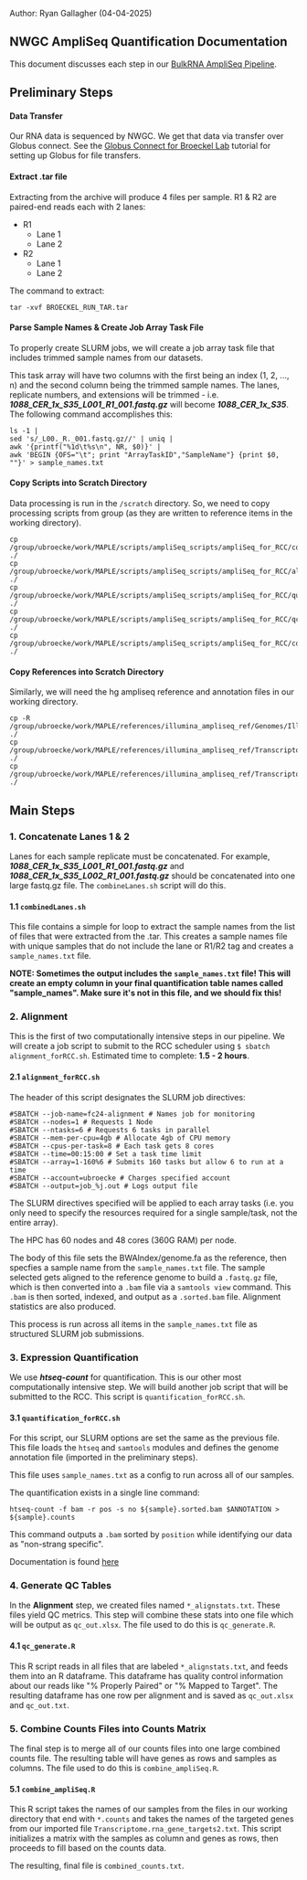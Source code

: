 Author: Ryan Gallagher (04-04-2025) 

## NWGC AmpliSeq Quantification Documentation


This document discusses each step in our [BulkRNA AmpliSeq Pipeline](https://github.com/theBroeckelLab/bulkRNA_processing-AmpliSeq/blob/main/ampliSeq_for_RCC/ampliSeq_master.txt). 

## Preliminary Steps

#### Data Transfer

Our RNA data is sequenced by NWGC. We get that data via transfer over Globus connect. See the [Globus Connect for Broeckel Lab]() tutorial for setting up Globus for file transfers.

#### Extract .tar file

Extracting from the archive will produce 4 files per sample. R1 & R2 are paired-end reads each with 2 lanes:

* R1
  * Lane 1
  * Lane 2
* R2
  * Lane 1
  * Lane 2

The command to extract:

`tar -xvf BROECKEL_RUN_TAR.tar`

#### Parse Sample Names & Create Job Array Task File

To properly create SLURM jobs, we will create a job array task file that includes trimmed sample names from our datasets.

This task array will have two columns with the first being an index (1, 2, ..., n) and the second column being the trimmed sample names. The lanes, replicate numbers, and extensions will be trimmed - i.e. ***1088\_CER\_1x\_S35\_L001\_R1\_001.fastq.gz*** will become ***1088\_CER\_1x\_S35***. The following command accomplishes this:

```
ls -1 | 
sed 's/_L00._R._001.fastq.gz//' | uniq |
awk '{printf("%1d\t%s\n", NR, $0)}' | 
awk 'BEGIN {OFS="\t"; print "ArrayTaskID","SampleName"} {print $0, ""}' > sample_names.txt
```

#### Copy Scripts into Scratch Directory

Data processing is run in the `/scratch` directory. So, we need to copy processing scripts from group (as they are written to reference items in the working directory). 

```
cp /group/ubroecke/work/MAPLE/scripts/ampliSeq_scripts/ampliSeq_for_RCC/combineLanes.sh ./
cp /group/ubroecke/work/MAPLE/scripts/ampliSeq_scripts/ampliSeq_for_RCC/alignment_forRCC.sh ./
cp /group/ubroecke/work/MAPLE/scripts/ampliSeq_scripts/ampliSeq_for_RCC/quantification_forRCC.sh ./
cp /group/ubroecke/work/MAPLE/scripts/ampliSeq_scripts/ampliSeq_for_RCC/qc_generate.R ./
cp /group/ubroecke/work/MAPLE/scripts/ampliSeq_scripts/ampliSeq_for_RCC/combine_ampliSeq.R ./

```

#### Copy References into Scratch Directory

Similarly, we will need the hg ampliseq reference and annotation files in our working directory.

```
cp -R /group/ubroecke/work/MAPLE/references/illumina_ampliseq_ref/Genomes/Illumina/hg19/genome/Sequence/BWAIndex ./
cp /group/ubroecke/work/MAPLE/references/illumina_ampliseq_ref/Transcriptome.rna_manifest.20190313.geneExpression.targets.gtf ./
cp /group/ubroecke/work/MAPLE/references/illumina_ampliseq_ref/Transcriptome.rna_gene_targets2.txt ./

```

## Main Steps

### 1. Concatenate Lanes 1 & 2

Lanes for each sample replicate must be concatenated. For example, ***1088\_CER\_1x\_S35\_L001\_R1\_001.fastq.gz*** and ***1088\_CER\_1x\_S35\_L002\_R1\_001.fastq.gz*** should be concatenated into one large fastq.gz file. The `combineLanes.sh` script will do this.

#### 1.1 `combinedLanes.sh` 

This file contains a simple for loop to extract the sample names from the list of files that were extracted from the .tar. This creates a sample names file with unique samples that do not include the lane or R1/R2 tag and creates a `sample_names.txt` file.

**NOTE: Sometimes the output includes the `sample_names.txt` file! This will create an empty column in your final quantification table names called "sample_names". Make sure it's not in this file, and we should fix this!**



### 2. Alignment

This is the first of two computationally intensive steps in our pipeline. We will create a job script to submit to the RCC scheduler using `$ sbatch alignment_forRCC.sh`. Estimated time to complete: **1.5 - 2 hours**.

#### 2.1 `alignment_forRCC.sh`

The header of this script designates the SLURM job directives:

```
#SBATCH --job-name=fc24-alignment # Names job for monitoring
#SBATCH --nodes=1 # Requests 1 Node
#SBATCH --ntasks=6 # Requests 6 tasks in parallel
#SBATCH --mem-per-cpu=4gb # Allocate 4gb of CPU memory
#SBATCH --cpus-per-task=8 # Each task gets 8 cores
#SBATCH --time=00:15:00 # Set a task time limit 
#SBATCH --array=1-160%6 # Submits 160 tasks but allow 6 to run at a time
#SBATCH --account=ubroecke # Charges specified account 
#SBATCH --output=job_%j.out # Logs output file
```

The SLURM directives specified will be applied to each array tasks (i.e. you only need to specify the resources required for a single sample/task, not the entire array). 

The HPC has 60 nodes and 48 cores (360G RAM) per node. 



The body of this file sets the BWAIndex/genome.fa as the reference, then specfies a sample name from the `sample_names.txt` file. The sample selected gets aligned to the reference genome to build a `.fastq.gz` file, which is then converted into a `.bam` file via a `samtools view` command. This `.bam` is then sorted, indexed, and output as a `.sorted.bam` file. Alignment statistics are also produced. 

This process is run across all items in the `sample_names.txt` file as structured SLURM job submissions. 



### 3. Expression Quantification

We use ***htseq-count*** for quantification. This is our other most computationally intensive step. We will build another job script that will be submitted to the RCC. This script is `quantification_forRCC.sh`. 



#### 3.1 `quantification_forRCC.sh`

For this script, our SLURM options are set the same as the previous file. This file loads the `htseq` and `samtools` modules and defines the genome annotation file (imported in the preliminary steps). 

This file uses `sample_names.txt` as a config to run across all of our samples. 

The quantification exists in a single line command:

`htseq-count -f bam -r pos -s no ${sample}.sorted.bam $ANNOTATION > ${sample}.counts`

This command outputs a `.bam` sorted by `position` while identifying our data as "non-strang specific".

Documentation is found [here](https://htseq.readthedocs.io/en/latest/htseqcount.html)



### 4. Generate QC Tables

In the **Alignment** step, we created files named `*_alignstats.txt`. These files yield QC metrics. This step will combine these stats into one file which will be output as `qc_out.xlsx`. The file used to do this is `qc_generate.R`. 



#### 4.1 `qc_generate.R`

This R script reads in all files that are labeled `*_alignstats.txt`, and feeds them into an R dataframe. This dataframe has quality control information about our reads like "% Properly Paired" or "% Mapped to Target". The resulting dataframe has one row per alignment and is saved as `qc_out.xlsx` and `qc_out.txt`. 



### 5. Combine Counts Files into Counts Matrix

The final step is to merge all of our counts files into one large combined counts file. The resulting table will have genes as rows and samples as columns. The file used to do this is `combine_ampliSeq.R`. 



#### 5.1 `combine_ampliSeq.R`

This R script takes the names of our samples from the files in our working directory that end with `*.counts` and takes the names of the targeted genes from our imported file `Transcriptome.rna_gene_targets2.txt`. This script initializes a matrix with the samples as column and genes as rows, then proceeds to fill based on the counts data.



The resulting, final file is `combined_counts.txt`. 



